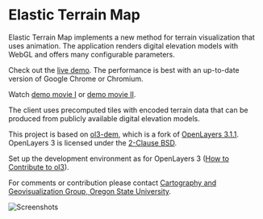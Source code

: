 Elastic Terrain Map
=========

Elastic Terrain Map implements a new method for terrain visualization that uses animation.
The application renders digital elevation models with WebGL and offers many configurable parameters.

Check out the [live demo](http://elasticterrain.xyz). 
The performance is best with an up-to-date version of Google Chrome or Chromium.

Watch [demo movie I](https://vimeo.com/140837757) or [demo movie II](https://vimeo.com/140798332).

The client uses precomputed tiles with encoded terrain data that can be produced from publicly available digital elevation models.

This project is based on [ol3-dem](http://github.com/buddebej/ol3-dem/), which is a fork of [OpenLayers 3.1.1](https://github.com/openlayers/ol3). 
OpenLayers 3 is licensed under the [2-Clause BSD](https://tldrlegal.com/license/bsd-2-clause-license-(freebsd)).

Set up the development environment as for OpenLayers 3 ([How to Contribute to ol3](https://github.com/buddebej/elasticterrain/blob/master/ol3/CONTRIBUTING.md)).

For comments or contribution please contact [Cartography and Geovisualization Group, Oregon State University](http://cartography.oregonstate.edu/).

![Screenshots](https://raw.github.com/buddebej/elasticterrain/master/screenshot.jpg) 

